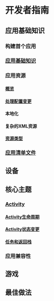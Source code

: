# 开发者指南 #

## 应用基础知识 ##

### 构建首个应用 ###

### [应用基础知识](./basic/fundamentals.md) ###

### 应用资源 ###

#### [概览](./basic/providing-resources.md) ####

#### [处理配置变更](./basic/runtime-changes.md) ####

#### 本地化 ####

#### 复杂的XML资源 ####

#### [资源类型](./basic/available-resources.md) ####

### [应用清单文件](./basic/manifest-intro.md) ###

## 设备 ##

## 核心主题 ##

### [Activity](./core/intro-activities.md) ###

#### [Activity生命周期](./core/activity-lifecycle.md) ####

#### [Activity状态变更](./core/state-changes.md) ####

#### [任务和返回栈](./core/tasks-and-back-stack.md) ####

### 应用兼容性 ###

## 游戏 ##

## 最佳做法 ##

